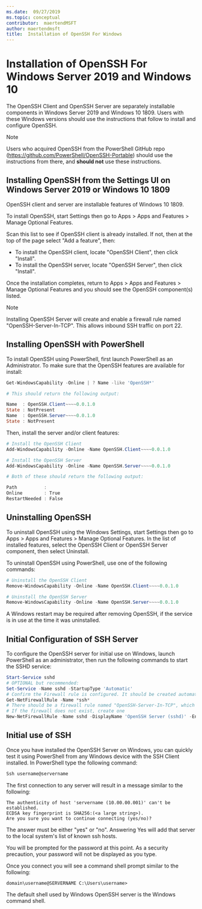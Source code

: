 ```yaml
---
ms.date:  09/27/2019
ms.topic: conceptual
contributor:  maertendMSFT
author: maertendmsft
title:  Installation of OpenSSH For Windows
---
```


# Installation of OpenSSH For Windows Server 2019 and Windows 10 #

The OpenSSH Client and OpenSSH Server are separately installable components in Windows Server 2019 and Windows 10 1809.
Users with these Windows versions should use the instructions that follow to install and configure OpenSSH. 

> [!NOTE] 
> Users who acquired OpenSSH from the PowerShell GitHub repo (https://github.com/PowerShell/OpenSSH-Portable) should use the instructions from there, and __should not__ use these instructions. 


## Installing OpenSSH from the Settings UI on Windows Server 2019 or Windows 10 1809

OpenSSH client and server are installable features of Windows 10 1809. 

To install OpenSSH, start Settings then go to Apps > Apps and Features > Manage Optional Features. 

Scan this list to see if OpenSSH client is already installed. If not, then at the top of the page select "Add a feature", then: 

* To install the OpenSSH client, locate "OpenSSH Client", then click "Install". 
* To install the OpenSSH server, locate "OpenSSH Server", then click "Install". 

Once the installation completes, return to Apps > Apps and Features > Manage Optional Features and you should see the OpenSSH component(s) listed.

> [!NOTE]
> Installing OpenSSH Server will create and enable a firewall rule named "OpenSSH-Server-In-TCP". This allows inbound SSH traffic on port 22. 

## Installing OpenSSH with PowerShell 

To install OpenSSH using PowerShell, first launch PowerShell as an Administrator.
To make sure that the OpenSSH features are available for install:

```powershell
Get-WindowsCapability -Online | ? Name -like 'OpenSSH*'

# This should return the following output:

Name  : OpenSSH.Client~~~~0.0.1.0
State : NotPresent
Name  : OpenSSH.Server~~~~0.0.1.0
State : NotPresent
```

Then, install the server and/or client features:

```powershell
# Install the OpenSSH Client
Add-WindowsCapability -Online -Name OpenSSH.Client~~~~0.0.1.0

# Install the OpenSSH Server
Add-WindowsCapability -Online -Name OpenSSH.Server~~~~0.0.1.0

# Both of these should return the following output:

Path          :
Online        : True
RestartNeeded : False
```

## Uninstalling OpenSSH

To uninstall OpenSSH using the Windows Settings, start Settings then go to Apps > Apps and Features > Manage Optional Features. 
In the list of installed features, select the OpenSSH Client or OpenSSH Server component, then select Uninstall.

To uninstall OpenSSH using PowerShell, use one of the following commands:

```powershell
# Uninstall the OpenSSH Client
Remove-WindowsCapability -Online -Name OpenSSH.Client~~~~0.0.1.0

# Uninstall the OpenSSH Server
Remove-WindowsCapability -Online -Name OpenSSH.Server~~~~0.0.1.0
```

A Windows restart may be required after removing OpenSSH, if the service is in use at the time it was uninstalled.


## Initial Configuration of SSH Server

To configure the OpenSSH server for initial use on Windows, launch PowerShell as an administrator, then run the following commands to start the SSHD service:

```powershell
Start-Service sshd
# OPTIONAL but recommended:
Set-Service -Name sshd -StartupType 'Automatic'
# Confirm the Firewall rule is configured. It should be created automatically by setup. 
Get-NetFirewallRule -Name *ssh*
# There should be a firewall rule named "OpenSSH-Server-In-TCP", which should be enabled
# If the firewall does not exist, create one
New-NetFirewallRule -Name sshd -DisplayName 'OpenSSH Server (sshd)' -Enabled True -Direction Inbound -Protocol TCP -Action Allow -LocalPort 22
```

## Initial use of SSH

Once you have installed the OpenSSH Server on Windows, you can quickly test it using PowerShell from any Windows device with the SSH Client installed. 
In PowerShell type the following command: 

```powershell
Ssh username@servername
```

The first connection to any server will result in a message similar to the following:

```
The authenticity of host 'servername (10.00.00.001)' can't be established.
ECDSA key fingerprint is SHA256:(<a large string>).
Are you sure you want to continue connecting (yes/no)?
```

The answer must be either "yes" or "no". 
Answering Yes will add that server to the local system's list of known ssh hosts.

You will be prompted for the password at this point. As a security precaution, your password will not be displayed as you type. 

Once you connect you will see a command shell prompt similar to the following:

```
domain\username@SERVERNAME C:\Users\username>
```

The default shell used by Windows OpenSSH server is the Windows command shell. 

